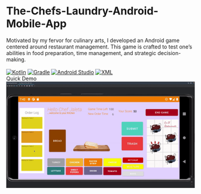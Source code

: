 # The-Chefs-Laundry-Android-Mobile-App  <br/>
Motivated by my fervor for culinary arts, I developed an Android game centered around restaurant management. This game is crafted to test one’s abilities in food preparation, time management, and strategic decision-making. <br/><br/>
  <a href=""><img alt="Kotlin" src="https://img.shields.io/badge/Kotlin-%230095D5.svg?logo=kotlin&logoColor=white"></a>
  <a href="#"><img alt="Gradle" src="https://img.shields.io/badge/Grade%20-%2300C853.svg?logo=gradle&logoColor=white"></a>
  <a href="#"><img alt="Android Studio" src="https://img.shields.io/badge/Android%20Studio-008678.svg?logo=android-studio&logoColor=white"></a>
  <a href="#"><img alt="XML" src="https://img.shields.io/badge/XML%20-%23007396.svg?logo=xml&logoColor=white"></a>
<br/>
Quick Demo
<br/>
![](https://github.com/jaft24/The-Chefs-Laundry-Android-Mobile-App/blob/master/clDemoGif.gif)
